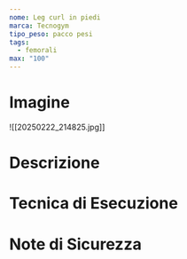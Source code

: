 ```yaml
---
nome: Leg curl in piedi
marca: Tecnogym
tipo_peso: pacco pesi
tags:
  - femorali
max: "100"
---
```

# Imagine
![[20250222_214825.jpg]]

# Descrizione
<!-- Descrizione dettagliata dell'esercizio -->

# Tecnica di Esecuzione
<!-- Punti chiave per l'esecuzione corretta -->

# Note di Sicurezza
<!-- Precauzioni e considerazioni sulla sicurezza -->

